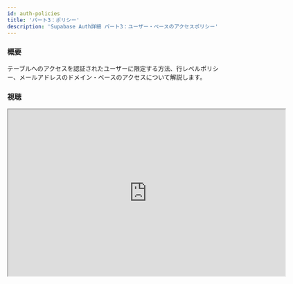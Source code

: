 ```yaml
---
id: auth-policies
title: 'パート3：ポリシー'
description: 'Supabase Auth詳細 パート3：ユーザー・ベースのアクセスポリシー'
---
```


### 概要

テーブルへのアクセスを認証されたユーザーに限定する方法、行レベルポリシー、メールアドレスのドメイン・ベースのアクセスについて解説します。

### 視聴

<iframe className="w-full video-with-border" width="640" height="385" src="https://www.youtube-nocookie.com/embed/0LvCOlELs5U" frameBorder="1" allow="accelerometer; autoplay; clipboard-write; encrypted-media; gyroscope; picture-in-picture" allowFullScreen=""/>

### ユーザー・ベースの行レベルポリシー

JWTロールに基づいてテーブルへのアクセスを制限する方法がわかったので、これをユーザー管理と組み合わせて、ユーザーがデータベースに読み書きできるデータをより詳細に制御ができます。

ここでは、Supabaseでのユーザー・セッションの仕組みを説明し、その後、ユーザー中心のポリシーの作成に移ります。

例えば、あるユーザーが初めて私たちのサービスに登録するとしましょう。一般的には、supabase-jsで以下のようなメソッドを実行します。

```jsx
// 完全なapiリファレンスはを参照するには次のURLを参照してください。https://supabase.io/docs/reference/javascript/auth-signup
supabase.auth.signUp({ email, password })
```

デフォルトでは、ユーザーに確認メールが送信されます。ユーザーがメール内のリンクをクリックすると、サイト（ダッシュボードのAuth → SettingsでサイトのURLを指定する必要があります。デフォルトでは、http://localhost:3000 となっています）にリダイレクトされます。クエリー・パラメーターを含む完全なURLは以下のようになります。

```
http://localhost:3000/#access_token=eyJhbGciOiJIUzI1NiIsInR5cCI6IkpXVCJ9.eyJhdWQiOiJhdXRoZW50aWNhdGVkIiwiZXhwIjoxNjE2NDI5MDY0LCJzdWIiOiI1YTQzNjVlNy03YzdkLTRlYWYtYThlZS05ZWM5NDMyOTE3Y2EiLCJlbWFpbCI6ImFudEBzdXBhYmFzZS5pbyIsImFwcF9tZXRhZGF0YSI6eyJwcm92aWRlciI6ImVtYWlsIn0sInVzZXJfbWV0YWRhdGEiOnt9LCJyb2xlIjoiYXV0aGVudGljYXRlZCJ9.4IFzn4eymqUNYYo2AHLxNRL8m08G93Qcg3_fblGqDjo&expires_in=3600&refresh_token=RuioJv2eLV05lgH5AlJwTw&token_type=bearer&type=signup
```

これを読みやすいように分割してみましょう。

```jsx
// ベースのurl - app.supabase.ioダッシュボードのAuth Settingsで設定したものになります
http://localhost:3000/

// クエリ・パラメーターで「?」の代わりに「#（フラグメント）」を使用していることに注意
// ユーザによって発行されたアクセス・トークンはJWT
#access_token=eyJhbGciOiJIUzI1NiIsInR5cCI6IkpXVCJ9.eyJhdWQiOiJhdXRoZW50aWNhdGVkIiwiZXhwIjoxNjE2NDI5MDY0LCJzdWIiOiI1YTQzNjVlNy03YzdkLTRlYWYtYThlZS05ZWM5NDMyOTE3Y2EiLCJlbWFpbCI6ImFudEBzdXBhYmFzZS5pbyIsImFwcF9tZXRhZGF0YSI6eyJwcm92aWRlciI6ImVtYWlsIn0sInVzZXJfbWV0YWRhdGEiOnt9LCJyb2xlIjoiYXV0aGVudGljYXRlZCJ9.4IFzn4eymqUNYYo2AHLxNRL8m08G93Qcg3_fblGqDjo

// デフォルトの有効期間は60分
&expires_in=3600

// 60分の期限がきれる前に新しいaccess_token取得に使用
&refresh_token=RuioJv2eLV05lgH5AlJwTw

// APIへリクエストする際のヘッダーにAuthorization: Bearerを使用
&token_type=bearer

// トークンを何によって発行されたか。サインアップ、ログイン、パスワード・リセットまたはマジック・リンクなのか。
&type=signup
```

アクセストークンを[https://jwt.io](https://jwt.io)に入れると、次のようにデコードされます。

```jsx
{
  "aud": "authenticated",
  "exp": 1616429064,
  "sub": "5a4365e7-7c7d-4eaf-a8ee-9ec9432917ca",
  "email": "ant@supabase.io",
  "app_metadata": {
    "provider": "email"
  },
  "user_metadata": {},
  "role": "authenticated"
}
```

`authenticated`ロールはSupabaseでは特別なもので、APIに認証されたユーザーであることを伝え、要求されたリソース（テーブルや行）に追加されたポリシーとJWTを比較することを伝えます。

`sub`属性情報（claim）は、デフォルトでは`auth.users`テーブル内のユーザーの一意の識別子です。そのため、通常、JWTをデータベース内の行と照合するために使用されます。
（補足として、認証APIが正しく機能させるのに`auth`スキーマに依存しています。Supabaseデータベース内で`auth`スキーマを何らかの方法で変更することは一般的に推奨されません）。

興味のある方は、SQLエディタでクエリを実行してみてください。

```sql
select * from auth.users;
```
<!-- textlint-disable ja-technical-writing/no-unmatched-pair -->
もしsupabase-jsがあなたのサイト（この場合は、http://localhost:3000）にロードされていれば、自動的にURLからアクセス・トークンを取り出し、セッションを開始します。有効なセッションがあるかどうかは、[session()](https://supabase.io/docs/reference/javascript/auth-session)メソッドで確認できます。
<!-- textlint-enable ja-technical-writing/no-unmatched-pair -->

```jsx
console.log(supabase.auth.session())
```

`supabase.auth.signIn({ email, password})`のようなメソッドを使ってユーザーにJWTを発行できるようになったので、今度はそのユーザーに固有のリソースを取得します。では、いくつか作ってみましょう。SQLエディターで実行してみましょう。

```sql
create table my_scores (
    name text,
    score int,
    user_id uuid not null
);

ALTER TABLE my_scores ENABLE ROW LEVEL SECURITY;

insert into my_scores(name, score, user_id)
values
  ('Paul', 100, '5a4365e7-7c7d-4eaf-a8ee-9ec9432917ca'),
  ('Paul', 200, '5a4365e7-7c7d-4eaf-a8ee-9ec9432917ca'),
  ('Leto', 50,  '9ec94326-2e2d-2ea2-22e3-3a535a4365e7');

-- 実際に試してみるには、
-- auth.usersテーブルにあるUUIDを使用します
```

ここで、ポリシーを書きます。やはりSQLで書きますが、ダッシュボードのAuth → Policiesから追加可能です。

```sql
CREATE POLICY user_update_own_scores ON my_scores
    FOR ALL
    USING (auth.uid() = user_id);
```

さて、javascript/supabase-jsの環境でアクティブなセッションがあると仮定すると、次のことができます。

```jsx
supabase.from('my_scores').select('*').then(console.log)
```

とすれば、現在ログインしているユーザーのスコアのみを受け取ることができます。また、Bashを使って次のようにもできます。

```bash
curl 'https://sjvwsaokcugktsdaxxze.supabase.co/rest/v1/my_scores?select=*' \
-H "apikey: <ANON_KEY>" \
-H "Authorization: Bearer <ACCESS_TOKEN>"
```

なお、APIゲートウェイを通過するためには、`anonキー`（または`service roleキー`）が必ず必要です。これは、`apikey`ヘッダーまたは`apikey`という名前のクエリパラメーターで渡すことができます。supabase-jsでは、インスタンス化したクライアントを使用した場合自動的に渡されます。

`auth.users`テーブルとの統合に最適なスキーマの構造については、ここにもいくつかの注意点があります。

ポリシーのコツを掴んだら、少し派手なことを始めましょう。例えば、私がBlizzard社で働いていて、Blizzard社のスタッフだけが人々のハイスコアを更新できるようにしたい場合、次のように書くことができます。

```sql
create or replace function auth.email() returns text as $$
  select nullif(current_setting('request.jwt.claim.email', true), '')::text;
$$ language sql;

create policy "Only Blizzard staff can update leaderboard"
  on my_scores
  for update using (
    right(auth.email(), 13) = '@blizzard.com'
  );
```

Supabaseには、`auth.email()`, `auth.uid()`, `auth.role()`という3つのヘルパー関数が組み込まれています。

PostgreSQLのポリシーに関する完全なドキュメントは次のURLを参照してください。[https://www.postgresql.org/docs/12/sql-createpolicy.html](https://www.postgresql.org/docs/12/sql-createpolicy.html)

これらのポリシーでいくらでも創造的にできます。

### リソース

- JWTデバッガー：[https://jwt.io](https://jwt.io%E2%80%8B)
- PostgeSQLポリシー：https://www.postgresql.org/docs/12/sql-createpolicy.html
- PostgREST行レベルセキュリティー：https://postgrest.org/en/v7.0.0/auth.html

### 次のステップ

- [パート1：JWT](/docs/learn/auth-deep-dive/auth-deep-dive-jwts)をみる
- [パート2：行レベルセキュリティー](/docs/learn/auth-deep-dive/auth-row-level-security)をみる
<!-- - [パート3：ポリシー](/docs/learn/auth-deep-dive/auth-policies)をみる -->
- [パート4：GoTrue](/docs/learn/auth-deep-dive/auth-gotrue)をみる
- [パート5：Google Oauth](/docs/learn/auth-deep-dive/auth-google-oauth)をみる
- Supabaseにサインアップ：[app.supabase.io](https://app.supabase.io)
